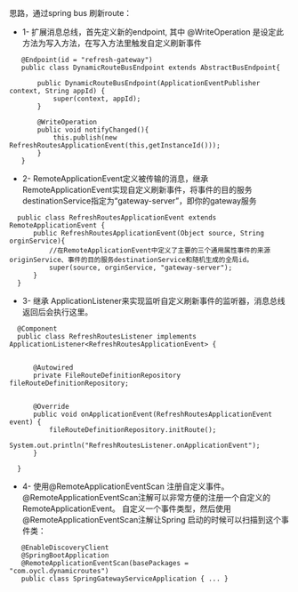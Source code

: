 思路，通过spring bus 刷新route：
  -  1- 扩展消息总线，首先定义新的endpoint, 其中 @WriteOperation 是设定此方法为写入方法，在写入方法里触发自定义刷新事件

 ```
    @Endpoint(id = "refresh-gateway")
    public class DynamicRouteBusEndpoint extends AbstractBusEndpoint{
    
        public DynamicRouteBusEndpoint(ApplicationEventPublisher context, String appId) {
            super(context, appId);
        }
    
        @WriteOperation
        public void notifyChanged(){
            this.publish(new RefreshRoutesApplicationEvent(this,getInstanceId()));
        }
    }

 ```

  - 2- RemoteApplicationEvent定义被传输的消息，继承RemoteApplicationEvent实现自定义刷新事件，将事件的目的服务destinationService指定为“gateway-server”，即你的gateway服务
  ```
    public class RefreshRoutesApplicationEvent extends RemoteApplicationEvent {
        public RefreshRoutesApplicationEvent(Object source, String orginService){
            //在RemoteApplicationEvent中定义了主要的三个通用属性事件的来源originService、事件的目的服务destinationService和随机生成的全局id。
            super(source, orginService, "gateway-server");
        }
    }

  ```
  - 3- 继承 ApplicationListener来实现监听自定义刷新事件的监听器，消息总线返回后会执行这里。
  ```
    @Component
    public class RefreshRoutesListener implements ApplicationListener<RefreshRoutesApplicationEvent> {
    
        
        @Autowired
        private FileRouteDefinitionRepository fileRouteDefinitionRepository;
    
    
        @Override
        public void onApplicationEvent(RefreshRoutesApplicationEvent event) {
            fileRouteDefinitionRepository.initRoute();
            System.out.println("RefreshRoutesListener.onApplicationEvent");
        }
    
    }

  ```
  - 4- 使用@RemoteApplicationEventScan 注册自定义事件。
       @RemoteApplicationEventScan注解可以非常方便的注册一个自定义的RemoteApplicationEvent。 
       自定义一个事件类型，然后使用@RemoteApplicationEventScan注解让Spring 启动的时候可以扫描到这个事件类：
   ```
      @EnableDiscoveryClient
      @SpringBootApplication
      @RemoteApplicationEventScan(basePackages = "com.oycl.dynamicroutes")
      public class SpringGatewayServiceApplication { ... }

   ```
